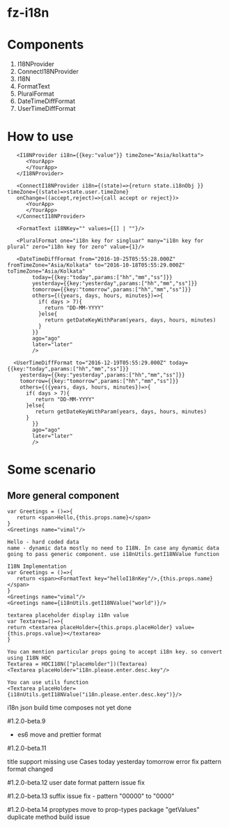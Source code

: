 # fz-i18n

# Components

1.  I18NProvider
2.  ConnectI18NProvider
3.  I18N
4.  FormatText
5.  PluralFormat
6.  DateTimeDiffFormat
7.  UserTimeDiffFormat

# How to use

```
   <I18NProvider i18n={{key:"value"}} timeZone="Asia/kolkatta">
      <YourApp>
      </YourApp>
   </I18NProvider>
```

```
   <ConnectI18NProvider i18n={(state)=>{return state.i18nObj }} timeZone={(state)=>state.user.timeZone}
   onChange=((accept,reject)=>{call accept or reject})>
      <YourApp>
      </YourApp>
   </ConnectI18NProvider>
```

```
   <FormatText i18NKey="" values={[] | ""}/>
```

```
   <PluralFormat one="i18n key for singluar" many="i18n key for plural" zero="i18n key for zero" value={1}/>
```

```
   <DateTimeDiffFormat from="2016-10-25T05:55:28.000Z" fromTimeZone="Asia/Kolkata" to="2016-10-18T05:55:29.000Z" toTimeZone="Asia/Kolkata"
        today={{key:"today",params:["hh","mm","ss"]}}
        yesterday={{key:"yesterday",params:["hh","mm","ss"]}}
        tomorrow={{key:"tomorrow",params:["hh","mm","ss"]}}
        others={({years, days, hours, minutes})=>{
          if( days > 7){
            return "DD-MM-YYYY"
          }else{
            return getDateKeyWithParam(years, days, hours, minutes)
          }
        }}
        ago="ago"
        later="later"
        />
```

```
  <UserTimeDiffFormat to="2016-12-19T05:55:29.000Z" today={{key:"today",params:["hh","mm","ss"]}}
    yesterday={{key:"yesterday",params:["hh","mm","ss"]}}
    tomorrow={{key:"tomorrow",params:["hh","mm","ss"]}}
    others={({years, days, hours, minutes})=>{
      if( days > 7){
         return "DD-MM-YYYY"
      }else{
         return getDateKeyWithParam(years, days, hours, minutes)
      }
        }}
        ago="ago"
        later="later"
        />
```

# Some scenario

## More general component

```
var Greetings = ()=>{
   return <span>Hello,{this.props.name}</span>
}
<Greetings name="vimal"/>

Hello - hard coded data
name - dynamic data mostly no need to I18N. In case any dynamic data going to pass generic component. use i18nUtils.getI18NValue function

I18N Implementation
var Greetings = ()=>{
   return <span><FormatText key="helloI18nKey"/>,{this.props.name}</span>
}
<Greetings name="vimal"/>
<Greetings name={i18nUtils.getI18NValue("world")}/>
```

```
textarea placeholder display i18n value
var Textarea=()=>{
return <textarea placeHolder={this.props.placeHolder} value={this.props.value}></textarea>
}

You can mention particular props going to accept i18n key. so convert using I18N HOC
Textarea = HOCI18N(["placeHolder"])(Textarea)
<Textarea placeHolder="i18n.please.enter.desc.key"/>

You can use utils function
<Textarea placeHolder={i18nUtils.getI18NValue("i18n.please.enter.desc.key")}/>
```

i18n json build time composes not yet done

#1.2.0-beta.9

- es6 move and prettier format

#1.2.0-beta.11

title support
missing use Cases
today yesterday tomorrow error fix
pattern format changed

#1.2.0-beta.12
user date format pattern issue fix

#1.2.0-beta.13
suffix issue fix - pattern "00000" to "0000"

#1.2.0-beta.14
proptypes move to prop-types package
"getValues" duplicate method build issue
